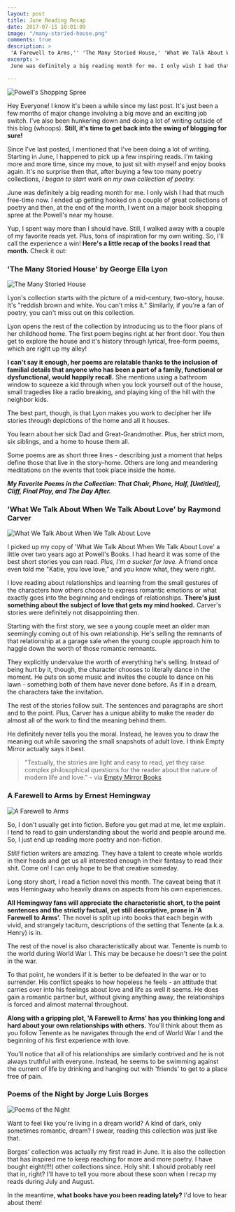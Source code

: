 ```yaml
---
layout: post
title: June Reading Recap
date: 2017-07-15 10:01:09
image: "/many-storied-house.png"
comments: true
description: >
 'A Farewell to Arms,'' 'The Many Storied House,' 'What We Talk About When We Talk About Love,' '& Poems of the Night' - all are part of this month's Reading Recap.
excerpt: >
 June was definitely a big reading month for me. I only wish I had that much free-time now. I ended up getting hooked on a couple of great collections of poetry and then, at the end of the month, I went on a major book shopping spree at the Powell's near my house.

---
```

![Powell's Shopping Spree](/assets/book-spree.png)

Hey Everyone! I know it's been a while since my last post. It's just been a few months of major change involving a big move and an exciting job switch. I've also been hunkering down and doing a lot of writing outside of this blog (whoops). **Still, it's time to get back into the swing of blogging for sure!**

Since I've last posted, I mentioned that I've been doing a lot of writing. Starting in June, I happened to pick up a few inspiring reads. I'm taking more and more time, since my move, to just sit with myself and enjoy books again. It's no surprise then that, after buying a few too many poetry collections, *I began to start work on my own collection of poetry.*

June was definitely a big reading month for me. I only wish I had that much free-time now. I ended up getting hooked on a couple of great collections of poetry and then, at the end of the month, I went on a major book shopping spree at the Powell's near my house.

Yup, I spent way more than I should have. Still, I walked away with a couple of my favorite reads yet. Plus, tons of inspiration for my own writing. So, I'll call the experience a win! **Here's a little recap of the books I read that month.** Check it out:

### 'The Many Storied House' by George Ella Lyon

![The Many Storied House](/assets/many-storied-house.png)

Lyon's collection starts with the picture of a mid-century, two-story, house. It's "reddish brown and white. You can't miss it." Similarly, if you're a fan of poetry, you can't miss out on this collection.

Lyon opens the rest of the collection by introducing us to the floor plans of her childhood home. The first poem begins right at her front door. You then get to explore the house and it's history through lyrical, free-form poems, which are right up my alley!

**I can't say it enough, her poems are relatable thanks to the inclusion of familial details that anyone who has been a part of a family, functional or dysfunctional, would happily recall.** She mentions using a bathroom window to squeeze a kid through when you lock yourself out of the house, small tragedies like a radio breaking, and playing king of the hill with the neighbor kids.

The best part, though, is that Lyon makes you work to decipher her life stories through depictions of the home and all it houses.

You learn about her sick Dad and Great-Grandmother. Plus, her strict mom, six siblings, and a home to house them all.

Some poems are as short three lines - describing just a moment that helps define those that live in the story-home. Others are long and meandering meditations on the events that took place inside the home.

***My Favorite Poems in the Collection: That Chair, Phone, Half, [Untitled], Cliff, Final Play, and The Day After.***

### 'What We Talk About When We Talk About Love' by Raymond Carver

![What We Talk About When We Talk About Love](/assets/raymond-carver.png)

I picked up my copy of 'What We Talk About When We Talk About Love' a little over two years ago at Powell's Books. I had heard it was some of the best short stories you can read. *Plus, I'm a sucker for love.* A friend once even told me "Katie, you love love," and you know what, they were right.

I love reading about relationships and learning from the small gestures of the characters how others choose to express romantic emotions or what exactly goes into the beginning and endings of relationships. **There's just something about the subject of love that gets my mind hooked.** Carver's stories were definitely not disappointing then.

Starting with the first story, we see a young couple meet an older man seemingly coming out of his own relationship. He's selling the remnants of that relationship at a garage sale when the young couple approach him to haggle down the worth of those romantic remnants.

They explicitly undervalue the worth of everything he's selling. Instead of being hurt by it, though, the character chooses to literally dance in the moment. He puts on some music and invites the couple to dance on his lawn - something both of them have never done before. As if in a dream, the characters take the invitation.

The rest of the stories follow suit. The sentences and paragraphs are short and to the point. Plus, Carver has a unique ability to make the reader do almost all of the work to find the meaning behind them.

He definitely never tells you the moral. Instead, he leaves you to draw the meaning out while savoring the small snapshots of adult love. I think Empty Mirror actually says it best.

> "Textually, the stories are light and easy to read, yet they raise complex philosophical questions for the reader about the nature of modern life and love." - via [Empty Mirror Books](http://www.emptymirrorbooks.com/reviews/what-we-talk-about-raymond-carver.html)

### A Farewell to Arms by Ernest Hemingway

![A Farewell to Arms](/assets/farewell-to-arms.png)

So, I don't usually get into fiction. Before you get mad at me, let me explain. I tend to read to gain understanding about the world and people around me. So, I just end up reading more poetry and non-fiction.

*Still!* fiction writers are amazing. They have a talent to create whole worlds in their heads and get us all interested enough in their fantasy to read their shit. Come on! I can only hope to be that creative someday.

Long story short, I read a fiction novel this month. The caveat being that it was Hemingway who heavily draws on aspects from his own experiences.  

**All Hemingway fans will appreciate the characteristic short, to the point sentences and the strictly factual, yet still descriptive, prose in 'A Farewell to Arms'.** The novel is split up into books that each begin with vivid, and strangely taciturn, descriptions of the setting that Tenente (a.k.a. Henry) is in.

The rest of the novel is also characteristically about war. Tenente is numb to the world during World War I. This may be because he doesn't see the point in the war.

To that point, he wonders if it is better to be defeated in the war or to surrender. His conflict speaks to how hopeless he feels - an attitude that carries over into his feelings about love and life as well it seems. He does gain a romantic partner but, without giving anything away, the relationships is forced and almost maternal throughout.

**Along with a gripping plot, 'A Farewell to Arms' has you thinking long and hard about your own relationships with others.** You'll think about them as you follow Tenente as he navigates through the end of World War I and the beginning of his first experience with love.

You'll notice that all of his relationships are similarly contrived and he is not always truthful with everyone. Instead, he seems to be swimming against the current of life by drinking and hanging out with 'friends' to get to a place free of pain.


### Poems of the Night by Jorge Luis Borges

![Poems of the Night](/assets/poems-of-the-night.png)

Want to feel like you're living in a dream world? A kind of dark, only sometimes romantic, dream? I swear, reading this collection was just like that.

Borges' collection was actually my first read in June. It is also the collection that has inspired me to keep reaching for more and more poetry. I have bought eight(!!!) other collections since. Holy shit. I should probably reel that in, right? I'll have to tell you more about these soon when I recap my reads during July and August.

In the meantime, **what books have you been reading lately?** I'd love to hear about them!

